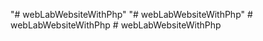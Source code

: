 "# webLabWebsiteWithPhp" 
"# webLabWebsiteWithPhp" 
#   w e b L a b W e b s i t e W i t h P h p  
 #   w e b L a b W e b s i t e W i t h P h p  
 